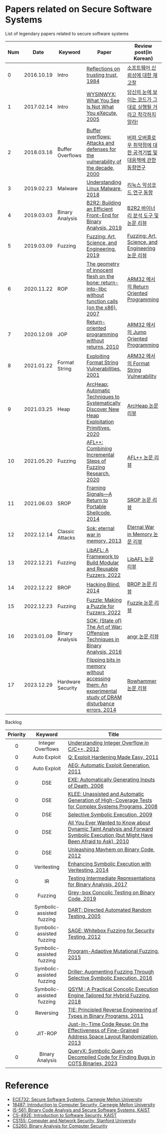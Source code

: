 # Papers related on Secure Software Systems  
List of legendary papers related to secure software systems

| Num | Date | Keyword | Paper | Review post(in Korean) |
| ---- | ---- | -------- | ------- | ----------- |
| 0|2016.10.19      |  Intro        | [Reflections on trusting trust, 1984](https://www.ece.cmu.edu/~ganger/712.fall02/papers/p761-thompson.pdf)        |  [소프트웨어 신뢰성에 대한 재고찰](https://cpuu.postype.com/post/402071)           |
| 1|2017.02.14      | Intro         | [WYSINWYX: What You See Is Not What You eXecute, 2005](http://research.cs.wisc.edu/wpis/papers/wysinwyx05.pdf)        | [당신의 눈에 보이는 코드가 그대로 실행될 거라고 착각하지 말라!](https://cpuu.postype.com/post/565003)            |
| 2|2018.03.16      | Buffer Overflows         | [Buffer overflows: Attacks and defenses for the vulnerability of the decade, 2000](http://www.cs.utexas.edu/~shmat/courses/cs395t_fall05/cowan.pdf)        | [버퍼 오버플로우 취약점에 대한 공격기법 및 대응책에 관한 동향연구](https://cpuu.postype.com/post/1755885) | 
| 3|2019.02.23      | Malware         | [Understanding Linux Malware, 2018](https://ieeexplore.ieee.org/document/8418602)        | [리눅스 악성코드 연구 동향](https://cpuu.postype.com/post/3265477)            |
| 4|2019.03.03      | Binary Analysis         | [B2R2: Building an Efficient Front-End for Binary Analysis, 2019](https://softsec.kaist.ac.kr/~sangkilc/papers/jung-bar19.pdf)        | [B2R2 바이너리 분석 도구 및 논문 리뷰](https://cpuu.postype.com/post/3258254)            |
| 5|2019.03.09      | Fuzzing         | [Fuzzing: Art, Science, and Engineering, 2019](https://softsec.kaist.ac.kr/~sangkilc/papers/manes-tse19.pdf)        | [Fuzzing: Art, Science, and Engineering 논문 리뷰](https://cpuu.postype.com/post/3419500)            |
| 6|2020.11.22 | ROP | [The geometry of innocent flesh on the bone: return-into-libc without function calls (on the x86), 2007](https://dl.acm.org/citation.cfm?id=1315313) | [ARM32 에서의 Return Oriented Programming](https://cpuu.postype.com/post/8399517) |
| 7| 2020.12.09          |   JOP      | [Return-oriented programming without returns, 2010](https://dl.acm.org/citation.cfm?id=1866370)      | [ARM32 에서의 Jump Oriented Programming](https://cpuu.postype.com/post/8642325) |
| 8|2021.01.22|Format String | [Exploiting Format String Vulnerabilities, 2001](https://crypto.stanford.edu/cs155/papers/formatstring-1.2.pdf)| [ARM32 에서의 Format String Vulnerability](https://cpuu.postype.com/post/9052096) | 
| 9|2021.03.25|Heap | [ArcHeap: Automatic Techniques to Systematically Discover New Heap Exploitation Primitives, 2020](https://www.usenix.org/system/files/sec20-yun.pdf)| [ArcHeap 논문 리뷰](https://cpuu.postype.com/post/9313455) | 
| 10|2021.05.20|Fuzzing | [AFL++: Combining Incremental Steps of Fuzzing Research, 2020](https://www.usenix.org/system/files/woot20-paper-fioraldi.pdf)| [AFL++ 논문 리뷰](https://cpuu.postype.com/post/9786737) | 
| 11|2021.06.03|SROP | [Framing Signals—A Return to Portable Shellcode, 2014](https://www.cs.vu.nl/~herbertb/papers/srop_sp14.pdf)| [SROP 논문 리뷰](https://cpuu.postype.com/post/9973608) | 
| 12|2022.12.14|Classic Attacks | [Sok: eternal war in memory, 2013](https://oaklandsok.github.io/papers/szekeres2013.pdf)| [Eternal War in Memory 논문 리뷰](https://cpuu.postype.com/post/13503919) | 
| 13|2022.12.21|Fuzzing |[LibAFL: A Framework to Build Modular and Reusable Fuzzers, 2022](https://www.s3.eurecom.fr/docs/ccs22_fioraldi.pdf)| [LibAFL 논문 리뷰](https://cpuu.postype.com/post/13601655) | 
| 14|2022.12.22|BROP | [Hacking Blind, 2014](https://ieeexplore.ieee.org/document/6956567) | [BROP 논문 리뷰](https://cpuu.postype.com/post/13606720) | 
| 15|2022.12.23|Fuzzing| [Fuzzle: Making a Puzzle for Fuzzers, 2022](https://softsec.kaist.ac.kr/~sangkilc/papers/lee-ase22.pdf)| [Fuzzle 논문 리뷰](https://cpuu.postype.com/post/13611318) |
| 16|2023.01.09|Binary Analysis|[SOK: (State of) The Art of War: Offensive Techniques in Binary Analysis, 2016](https://www.cs.ucsb.edu/~vigna/publications/2016_SP_angrSoK.pdf)| [angr 논문 리뷰](https://cpuu.postype.com/post/13644752) |
| 17|2023.12.29|Hardware Security|[Flipping bits in memory without accessing them: An experimental study of DRAM disturbance errors, 2014](http://users.ece.cmu.edu/~yoonguk/papers/kim-isca14.pdf) | [Rowhammer 논문 리뷰](https://cpuu.postype.com/post/15845156) |


Backlog

|  <center>Priority</center> |  <center>Keyword</center> |  <center>Title</center> |
|:--------:|:--------:|:--------|
|0 | Integer Overflows | [Understanding Integer Overflow in C/C++, 2012](https://dl.acm.org/citation.cfm?id=2743019)|
| 0          |   Auto Exploit       | [Q: Exploit Hardening Made Easy, 2011](https://www.usenix.org/legacy/event/sec11/tech/full_papers/Schwartz.pdf)      |
| 0          |   Auto Exploit       | [AEG: Automatic Exploit Generation, 2011](https://softsec.kaist.ac.kr/~sangkilc/papers/avgerinos-ndss11.pdf)      |
| 0          |   DSE       | [EXE: Automatically Generating Inputs of Death, 2006](https://web.stanford.edu/~engler/exe-ccs-06.pdf)      |
| 0          |   DSE       | [KLEE: Unassisted and Automatic Generation of High-Coverage Tests for Complex Systems Programs, 2008](https://www.usenix.org/legacy/events/osdi08/tech/full_papers/cadar/cadar.pdf)   |
| 0          |   DSE       | [Selective Symbolic Execution, 2009](https://dslab.epfl.ch/pubs/selsymbex.pdf)  |
| 0          |   DSE       | [All You Ever Wanted to Know about Dynamic Taint Analysis and Forward Symbolic Execution (but Might Have Been Afraid to Ask), 2010](https://ieeexplore.ieee.org/abstract/document/5504796)  |
| 0          |   DSE       | [Unleashing Mayhem on Binary Code, 2012](https://softsec.kaist.ac.kr/~sangkilc/papers/cha-oakland12.pdf)      |
| 0          |  Veritesting      | [Enhancing Symbolic Execution with Veritesting, 2014](https://softsec.kaist.ac.kr/~sangkilc/papers/avgerinos-icse14.pdf)      |
| 0          |  IR      | [Testing Intermediate Representations for Binary Analysis, 2017](https://softsec.kaist.ac.kr/~soomink/paper/ase17main-mainp491-p.pdf)      |
| 0          |  Fuzzing      | [Grey-box Concolic Testing on Binary Code, 2019](https://softsec.kaist.ac.kr/~sangkilc/papers/choi-icse2019.pdf)      |
| 0          |  Symbolic-assisted fuzzing      | [DART: Directed Automated Random Testing, 2005](https://web.eecs.umich.edu/~weimerw/590/reading/p213-godefroid.pdf)     |
| 0          |  Symbolic-assisted fuzzing      | [SAGE: Whitebox Fuzzing for Security Testing, 2012](https://dl.acm.org/doi/10.1145/2093548.2093564)
| 0          |  Symbolic-assisted fuzzing      | [Program-Adaptive Mutational Fuzzing, 2015](https://softsec.kaist.ac.kr/~sangkilc/papers/cha-oakland15.pdf)      |
| 0          |  Symbolic-assisted fuzzing      | [Driller: Augmenting Fuzzing Through Selective Symbolic Execution, 2016](https://sites.cs.ucsb.edu/~vigna/publications/2016_NDSS_Driller.pdf)    |
| 0          |  Symbolic-assisted fuzzing      | [QSYM : A Practical Concolic Execution Engine Tailored for Hybrid Fuzzing, 2018](https://www.usenix.org/system/files/conference/usenixsecurity18/sec18-yun.pdf)    |
|0|Reversing| [TIE: Principled Reverse Engineering of Types in Binary Programs, 2011](http://users.ece.cmu.edu/~aavgerin/papers/tie-ndss-2011.pdf)|
|0|JIT-ROP| [Just-In-Time Code Reuse: On the Effectiveness of Fine-Grained Address Space Layout Randomization, 2013](https://www.ieee-security.org/TC/SP2013/papers/4977a574.pdf)|
|0|Binary Analysis| [QueryX: Symbolic Query on Decompiled Code for Finding Bugs in COTS Binaries, 2023](https://www.computer.org/csdl/proceedings-article/sp/2023/933600b116/1Js0DFi9SI8)|


# Reference
- [ECE732: Secure Software Systems, Carnegie Mellon University](https://course.ece.cmu.edu/~ece732/s21/schedule.html)
- [18487: Introduction to Computer Security, Carnegie Mellon University](https://users.ece.cmu.edu/~dbrumley/courses/18487-f15/#lectures)
- [IS-561: Binary Code Analysis and Secure Software Systems, KAIST](https://softsec.kaist.ac.kr/courses/2021f-is561/)
- [CS-492E: Introduction to Software Security, KAIST](http://softsec.kaist.ac.kr/courses/2022s-cs492e/)
- [CS155: Computer and Network Security, Stanford University](https://crypto.stanford.edu/cs155/syllabus.html)
- [CS260: Binary Analysis for Computer Security](https://www.cs.ucr.edu/~heng/teaching/cs260-winter19/index.html)
